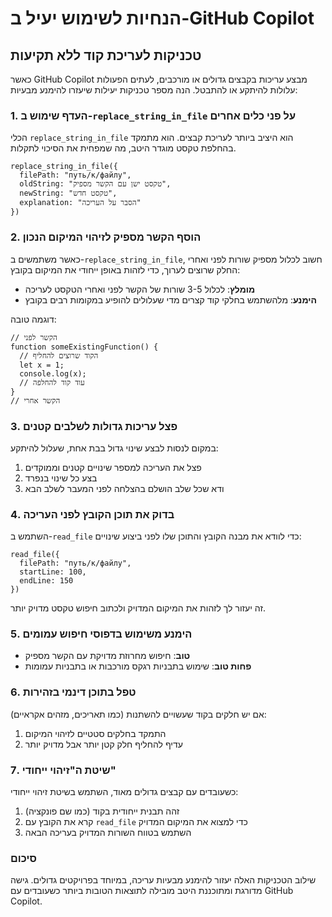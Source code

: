 # הנחיות לשימוש יעיל ב-GitHub Copilot

## טכניקות לעריכת קוד ללא תקיעות

כאשר GitHub Copilot מבצע עריכות בקבצים גדולים או מורכבים, לעתים הפעולות עלולות להיתקע או להתבטל. הנה מספר טכניקות יעילות שיעזרו להימנע מבעיות:

### 1. העדף שימוש ב-`replace_string_in_file` על פני כלים אחרים

הכלי `replace_string_in_file` הוא היציב ביותר לעריכת קבצים. הוא מתמקד בהחלפת טקסט מוגדר היטב, מה שמפחית את הסיכוי לתקלות.

```
replace_string_in_file({
  filePath: "путь/к/файлу",
  oldString: "טקסט ישן עם הקשר מספיק",
  newString: "טקסט חדש",
  explanation: "הסבר על העריכה"
})
```

### 2. הוסף הקשר מספיק לזיהוי המיקום הנכון

כאשר משתמשים ב-`replace_string_in_file`, חשוב לכלול מספיק שורות לפני ואחרי החלק שרוצים לערוך, כדי לזהות באופן ייחודי את המיקום בקובץ:

- **מומלץ**: לכלול 3-5 שורות של הקשר לפני ואחרי הטקסט לעריכה
- **הימנע**: מלהשתמש בחלקי קוד קצרים מדי שעלולים להופיע במקומות רבים בקובץ

דוגמה טובה:
```
// הקשר לפני
function someExistingFunction() {
  // הקוד שרוצים להחליף
  let x = 1;
  console.log(x);
  // עוד קוד להחלפה
}
// הקשר אחרי
```

### 3. פצל עריכות גדולות לשלבים קטנים

במקום לנסות לבצע שינוי גדול בבת אחת, שעלול להיתקע:

1. פצל את העריכה למספר שינויים קטנים וממוקדים
2. בצע כל שינוי בנפרד
3. ודא שכל שלב הושלם בהצלחה לפני המעבר לשלב הבא

### 4. בדוק את תוכן הקובץ לפני העריכה

השתמש ב-`read_file` כדי לוודא את מבנה הקובץ והתוכן שלו לפני ביצוע שינויים:

```
read_file({
  filePath: "путь/к/файлу",
  startLine: 100,
  endLine: 150
})
```

זה יעזור לך לזהות את המיקום המדויק ולכתוב חיפוש טקסט מדויק יותר.

### 5. הימנע משימוש בדפוסי חיפוש עמומים

- **טוב**: חיפוש מחרוזת מדויקת עם הקשר מספיק
- **פחות טוב**: שימוש בתבניות רגקס מורכבות או בתבניות עמומות

### 6. טפל בתוכן דינמי בזהירות

אם יש חלקים בקוד שעשויים להשתנות (כמו תאריכים, מזהים אקראיים):

1. התמקד בחלקים סטטיים לזיהוי המיקום
2. עדיף להחליף חלק קטן יותר אבל מדויק יותר

### 7. שיטת ה"זיהוי ייחודי"

כשעובדים עם קבצים גדולים מאוד, השתמש בשיטת זיהוי ייחודי:
1. זהה תבנית ייחודית בקוד (כמו שם פונקציה)
2. קרא את הקובץ עם `read_file` כדי למצוא את המיקום המדויק
3. השתמש בטווח השורות המדויק בעריכה הבאה

### סיכום

שילוב הטכניקות האלה יעזור להימנע מבעיות עריכה, במיוחד בפרויקטים גדולים. גישה מדורגת ומתוכננת היטב מובילה לתוצאות הטובות ביותר כשעובדים עם GitHub Copilot.
